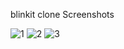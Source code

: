 blinkit clone Screenshots


![1](https://github.com/Bidhan77/blinkit-clone/assets/90621019/2a94fac5-54cc-4260-92ae-5210842a15ef)
![2](https://github.com/Bidhan77/blinkit-clone/assets/90621019/7d883cca-af4c-4f60-b471-d06cf68f38ba)
![3](https://github.com/Bidhan77/blinkit-clone/assets/90621019/26f34eaa-fad1-4049-8c32-246b206c72ee)
